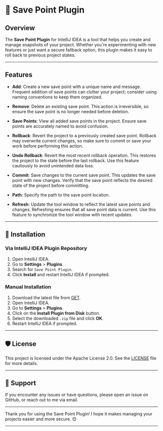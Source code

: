 # 🛑 Save Point Plugin

## Overview

The **Save Point Plugin** for IntelliJ IDEA is a tool that helps you create and manage snapshots of your project. Whether you're experimenting with new features or just want a secure fallback option, this plugin makes it easy to roll back to previous project states.

---

<!-- Plugin description -->
## Features

- **Add**: Create a new save point with a unique name and message. Frequent addition of save points can clutter your project; consider using naming conventions to keep them organized. 

- **Remove**: Delete an existing save point. This action is irreversible, so ensure the save point is no longer needed before deletion.

- **Save Points**: View all added save points in the project. Ensure save points are accurately named to avoid confusion.

- **Rollback**: Revert the project to a previously created save point. Rollback may overwrite current changes, so make sure to commit or save your work before performing this action.

- **Undo Rollback**: Revert the most recent rollback operation. This restores the project to the state before the last rollback. Use this feature cautiously to avoid unintended data loss.

- **Commit**: Save changes to the current save point. This updates the save point with new changes. Verify that the save point reflects the desired state of the project before committing.

- **Path**: Specify the path to the save point location.

- **Refresh**: Update the tool window to reflect the latest save points and changes. Refreshing ensures that all save point data is current. Use this feature to synchronize the tool window with recent updates.

<!-- Plugin description end -->
---

## 🚀 Installation

### Via IntelliJ IDEA Plugin Repository

1. Open IntelliJ IDEA.
2. Go to **Settings** > **Plugins**.
3. Search for `Save Point Plugin`.
4. Click **Install** and restart IntelliJ IDEA if prompted.

### Manual Installation

1. Download the latest file from [GET](https://plugins.jetbrains.com/plugin/25114-save-point?noRedirect=true).
2. Open IntelliJ IDEA.
3. Go to **Settings** > **Plugins**.
4. Click on the **Install Plugin from Disk** button.
5. Select the downloaded `.zip` file and click **OK**.
6. Restart IntelliJ IDEA if prompted.

---

## 🛡️ License

This project is licensed under the Apache License 2.0. See the [LICENSE](LICENSE) file for more details.

---

## 💬 Support

If you encounter any issues or have questions, please open an issue on GitHub, or reach out to me via email.

---

Thank you for using the Save Point Plugin! I hope it makes managing your projects easier and more secure. 😊

---
